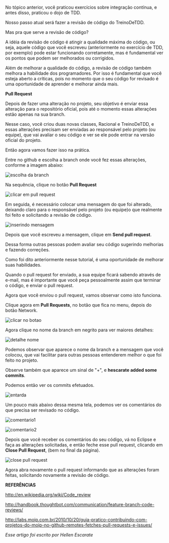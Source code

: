 No tópico anterior, você praticou exercícios sobre integração contínua, e antes disso, praticou o dojo de TDD. 

Nosso passo atual será fazer a revisão de código do TreinoDeTDD. 

Mas pra que serve a revisão de código?

A idéia da revisão de código é atingir a qualidade máxima do código, ou seja, aquele código que você escreveu (anteriormente no exercício de TDD, por exemplo) pode estar funcionando corretamente, mas é fundamental ver os pontos que podem ser melhorados ou corrigidos.  

Além de melhorar a qualidade do código, a revisão de código também melhora a habilidade dos programadores. Por isso é fundamental que você esteja aberto a críticas, pois no momento que o seu código for revisado é uma oportunidade de aprender e melhorar ainda mais. 

**Pull Request**

Depois de fazer uma alteração no projeto, seu objetivo é enviar essa alteração para o repositório oficial, pois até o momento essas alterações estão apenas na sua branch. 

Nesse caso, você criou duas novas classes, Racional e TreinoDeTDD, e essas alterações precisam ser enviadas ao responsável pelo projeto (ou equipe), que vai avaliar o seu código e ver se ele pode entrar na versão oficial do projeto. 

Então agora vamos fazer isso na prática. 

Entre no github e escolha a branch onde você fez essas alterações, conforme a imagem abaixo: 

![escolha da branch](https://github.com/objectos/objectos-dojo-img/blob/master/revisaodecodigo/1escolhaabranch.png?raw=true)

Na sequência, clique no botão **Pull Request**

![clicar em pull request](https://github.com/objectos/objectos-dojo-img/blob/master/revisaodecodigo/2clicarempullrequest.png?raw=true)

Em seguida, é necessário colocar uma mensagem do que foi alterado, deixando claro para o responsável pelo projeto (ou equipe)o que realmente foi feito e solicitando a revisão de código.

![inserindo mensagem](https://github.com/objectos/objectos-dojo-img/blob/master/revisaodecodigo/3mensagempullrequest.png?raw=true)

Depois que você escreveu a mensagem, clique em **Send pull request**.

Dessa forma outras pessoas podem avaliar seu código sugerindo melhorias e fazendo correções. 

Como foi dito anteriormente nesse tutorial, é uma oportunidade de melhorar suas habilidades. 

Quando o pull request for enviado, a sua equipe ficará sabendo através de e-mail, mas é importante que você peça pessoalmente assim que terminar o código, e enviar o pull request. 

Agora que você enviou o pull request, vamos observar como isto funciona.

Clique agora em **Pull Requests**, no botão que fica no menu, depois do botão Network. 

![clicar no botao](https://github.com/objectos/objectos-dojo-img/blob/master/revisaodecodigo/4clicarempullrequest.png?raw=true)

Agora clique no nome da branch em negrito para ver maiores detalhes: 

![detalhe nome](https://github.com/objectos/objectos-dojo-img/blob/master/revisaodecodigo/5clicarnonome.png?raw=true)

Podemos observar que aparece o nome da branch e a mensagem que você colocou, que vai facilitar para outras pessoas entenderem melhor o que foi feito no projeto. 

Observe também que aparece um sinal de "+", e **hescarate added some commits**. 

Podemos então ver os commits efetuados. 

![entarda](https://github.com/objectos/objectos-dojo-img/blob/master/revisaodecodigo/9openpullrequest.png?raw=true) 

Um pouco mais abaixo dessa mesma tela, podemos ver os comentários do que precisa ser revisado no código.  

![comentario1](https://github.com/objectos/objectos-dojo-img/blob/master/revisaodecodigo/7funcionamentopullrequest.png?raw=true)

![comentario2](https://github.com/objectos/objectos-dojo-img/blob/master/revisaodecodigo/6funcionamentopullrequest.png?raw=true)

Depois que você receber os comentários do seu código, vá no Eclipse e faça as alterações solicitadas, e então feche esse pull request, clicando em **Close Pull Request**, (bem no final da página).

![close pull request](https://github.com/objectos/objectos-dojo-img/blob/master/revisaodecodigo/10closepullrequest.png?raw=true)

Agora abra novamente o pull request informando que as alterações foram feitas, solicitando novamente a revisão de código. 


**REFERÊNCIAS**

http://en.wikipedia.org/wiki/Code_review

http://handbook.thoughtbot.com/communication/feature-branch-code-reviews/

http://labs.moip.com.br/2010/10/20/guia-pratico-contribuindo-com-projetos-do-moip-no-github-remotes-fetches-pull-requests-e-issues/

_Esse artigo foi escrito por Hellen Escarate_







